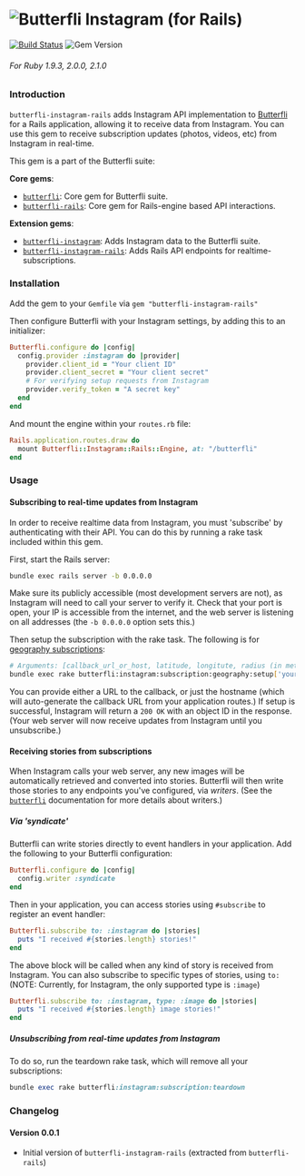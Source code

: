 ![Butterfli](http://cdn.delner.com/www/images/projects/butterfli/logo_small.svg)
Instagram (for Rails)
==========

[![Build Status](https://travis-ci.org/delner/butterfli-instagram-rails.svg?branch=master)](https://travis-ci.org/delner/butterfli-instagram-rails) ![Gem Version](https://img.shields.io/gem/v/butterfli-instagram-rails.svg?maxAge=2592000)
###### *For Ruby 1.9.3, 2.0.0, 2.1.0*

### Introduction

`butterfli-instagram-rails` adds Instagram API implementation to [Butterfli](https://github.com/delner/butterfli) for a Rails application, allowing it to receive data from Instagram. You can use this gem to receive subscription updates (photos, videos, etc) from Instagram in real-time.

This gem is a part of the Butterfli suite:

**Core gems**:
 - [`butterfli`](https://github.com/delner/butterfli): Core gem for Butterfli suite.
 - [`butterfli-rails`](https://github.com/delner/butterfli-rails): Core gem for Rails-engine based API interactions.

**Extension gems**:
 - [`butterfli-instagram`](https://github.com/delner/butterfli-instagram): Adds Instagram data to the Butterfli suite.
 - [`butterfli-instagram-rails`](https://github.com/delner/butterfli-instagram-rails): Adds Rails API endpoints for realtime-subscriptions.

### Installation

Add the gem to your `Gemfile` via `gem "butterfli-instagram-rails"`

Then configure Butterfli with your Instagram settings, by adding this to an initializer:

```ruby
Butterfli.configure do |config|
  config.provider :instagram do |provider|
    provider.client_id = "Your client ID"
    provider.client_secret = "Your client secret"
    # For verifying setup requests from Instagram
    provider.verify_token = "A secret key" 
  end
end
```

And mount the engine within your `routes.rb` file:

```ruby
Rails.application.routes.draw do
  mount Butterfli::Instagram::Rails::Engine, at: "/butterfli"
end
```

### Usage

#### Subscribing to real-time updates from Instagram

In order to receive realtime data from Instagram, you must 'subscribe' by authenticating with their API. You can do this by running a rake task included within this gem.

First, start the Rails server: 
```bash
bundle exec rails server -b 0.0.0.0
```

Make sure its publicly accessible (most development servers are not), as Instagram will need to call your server to verify it. Check that your port is open, your IP is accessible from the internet, and the web server is listening on all addresses (the `-b 0.0.0.0` option sets this.)

Then setup the subscription with the rake task. The following is for [geography subscriptions](https://instagram.com/developer/realtime/):
```bash
# Arguments: [callback_url_or_host, latitude, longitute, radius (in meters)]
bundle exec rake butterfli:instagram:subscription:geography:setup['yourhost.com',40.782956,-73.972106,5000]
```

You can provide either a URL to the callback, or just the hostname (which will auto-generate the callback URL from your application routes.) If setup is successful, Instagram will return a `200 OK` with an object ID in the response. (Your web server will now receive updates from Instagram until you unsubscribe.)

#### Receiving stories from subscriptions

When Instagram calls your web server, any new images will be automatically retrieved and converted into stories. Butterfli will then write those stories to any endpoints you've configured, via *writers*. (See the [`butterfli`](https://github.com/delner/butterfli) documentation for more details about writers.)

##### Via 'syndicate'

Butterfli can write stories directly to event handlers in your application. Add the following to your Butterfli configuration:

```ruby
Butterfli.configure do |config|
  config.writer :syndicate
end
```

Then in your application, you can access stories using `#subscribe` to register an event handler:
```ruby
Butterfli.subscribe to: :instagram do |stories|
  puts "I received #{stories.length} stories!"
end
```

The above block will be called when any kind of story is received from Instagram. You can also subscribe to specific types of stories, using `to:` (NOTE: Currently, for Instagram, the only supported type is `:image`)
```ruby
Butterfli.subscribe to: :instagram, type: :image do |stories|
  puts "I received #{stories.length} image stories!"
end
```

##### Unsubscribing from real-time updates from Instagram

To do so, run the teardown rake task, which will remove all your subscriptions:
```ruby
bundle exec rake butterfli:instagram:subscription:teardown
```

### Changelog

#### Version 0.0.1

 - Initial version of `butterfli-instagram-rails` (extracted from `butterfli-rails`)
